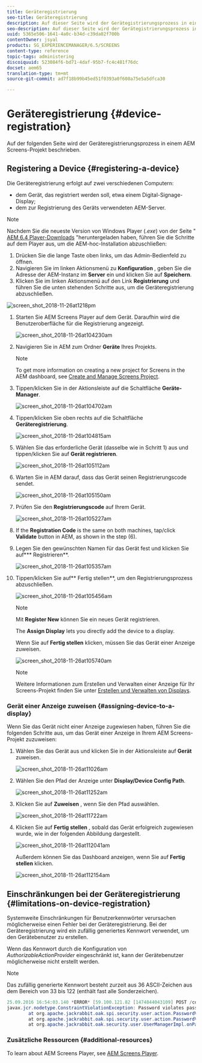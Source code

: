 ```yaml
---
title: Geräteregistrierung
seo-title: Geräteregistrierung
description: Auf dieser Seite wird der Gerätegistrierungsprozess in einem AEM Screens-Projekt beschrieben.
seo-description: Auf dieser Seite wird der Gerätegistrierungsprozess in einem AEM Screens-Projekt beschrieben.
uuid: 5365e506-1641-4a0c-b34d-c39da02f700b
contentOwner: jsyal
products: SG_EXPERIENCEMANAGER/6.5/SCREENS
content-type: reference
topic-tags: administering
discoiquuid: 523084f6-bd71-4daf-95b7-fc4c481f76dc
docset: aem65
translation-type: tm+mt
source-git-commit: ad7f18b99b45ed51f0393a0f608a75e5a5dfca30

---
```



# Geräteregistrierung {#device-registration}

Auf der folgenden Seite wird der Geräteregistrierungsprozess in einem AEM Screens-Projekt beschrieben.

## Registering a Device {#registering-a-device}

Die Geräteregistrierung erfolgt auf zwei verschiedenen Computern:

* dem Gerät, das registriert werden soll, etwa einem Digital-Signage-Display;
* dem zur Registrierung des Geräts verwendeten AEM-Server.

>[!NOTE]
>
>Nachdem Sie die neueste Version von Windows Player (*.exe*) von der Seite " [AEM 6.4 Player-Downloads](https://download.macromedia.com/screens/) "heruntergeladen haben, führen Sie die Schritte auf dem Player aus, um die AEM-hoc-Installation abzuschließen:
>
>1. Drücken Sie die lange Taste oben links, um das Admin-Bedienfeld zu öffnen.
>1. Navigieren Sie im linken Aktionsmenü zu **Konfiguration** , geben Sie die Adresse der AEM-Instanz im **Server** ein und klicken Sie auf **Speichern**.
>1. Klicken Sie im linken Aktionsmenü auf den Link **Registrierung** und führen Sie die unten stehenden Schritte aus, um die Geräteregistrierung abzuschließen.
>



![screen_shot_2018-11-26at1218pm](assets/screen_shot_2018-11-26at12118pm.png)

1. Starten Sie AEM Screens Player auf dem Gerät. Daraufhin wird die Benutzeroberfläche für die Registrierung angezeigt.

   ![screen_shot_2018-11-26at104230am](assets/screen_shot_2018-11-26at104230am.png)

1. Navigieren Sie in AEM zum Ordner **Geräte** Ihres Projekts.

   >[!NOTE]
   >
   >To get more information on creating a new project for Screens in the AEM dashboard, see [Create and Manage Screens Project](creating-a-screens-project.md).

1. Tippen/klicken Sie in der Aktionsleiste auf die Schaltfläche **Geräte-Manager**.

   ![screen_shot_2018-11-26at104702am](assets/screen_shot_2018-11-26at104702am.png)

1. Tippen/klicken Sie oben rechts auf die Schaltfläche **Geräteregistrierung**.

   ![screen_shot_2018-11-26at104815am](assets/screen_shot_2018-11-26at104815am.png)

1. Wählen Sie das erforderliche Gerät (dasselbe wie in Schritt 1) aus und tippen/klicken Sie auf **Gerät registrieren**.

   ![screen_shot_2018-11-26at105112am](assets/screen_shot_2018-11-26at105112am.png)

1. Warten Sie in AEM darauf, dass das Gerät seinen Registrierungscode sendet.

   ![screen_shot_2018-11-26at105150am](assets/screen_shot_2018-11-26at105150am.png)

1. Prüfen Sie den **Registrierungscode** auf Ihrem Gerät.

   ![screen_shot_2018-11-26at105227am](assets/screen_shot_2018-11-26at105227am.png)

1. If the **Registration Code** is the same on both machines, tap/click **Validate** button in AEM, as shown in the step (6).
1. Legen Sie den gewünschten Namen für das Gerät fest und klicken Sie auf*** Registrieren**.

   ![screen_shot_2018-11-26at105357am](assets/screen_shot_2018-11-26at105357am.png)

1. Tippen/klicken Sie auf** Fertig stellen**, um den Registrierungsprozess abzuschließen.

   ![screen_shot_2018-11-26at105456am](assets/screen_shot_2018-11-26at105456am.png)

   >[!NOTE]
   >
   >Mit **Register New** können Sie ein neues Gerät registrieren.
   >
   >The **Assign Display** lets you directly add the device to a display.

   Wenn Sie auf **Fertig stellen** klicken, müssen Sie das Gerät einer Anzeige zuweisen.

   ![screen_shot_2018-11-26at105740am](assets/screen_shot_2018-11-26at105740am.png)

   >[!NOTE]
   >
   >Weitere Informationen zum Erstellen und Verwalten einer Anzeige für Ihr Screens-Projekt finden Sie unter [Erstellen und Verwalten von Displays](managing-displays.md).

### Gerät einer Anzeige zuweisen {#assigning-device-to-a-display}

Wenn Sie das Gerät nicht einer Anzeige zugewiesen haben, führen Sie die folgenden Schritte aus, um das Gerät einer Anzeige in Ihrem AEM Screens-Projekt zuzuweisen:

1. Wählen Sie das Gerät aus und klicken Sie in der Aktionsleiste auf **Gerät** zuweisen.

   ![screen_shot_2018-11-26at11026am](assets/screen_shot_2018-11-26at111026am.png)

1. Wählen Sie den Pfad der Anzeige unter **Display/Device Config Path**.

   ![screen_shot_2018-11-26at11252am](assets/screen_shot_2018-11-26at111252am.png)

1. Klicken Sie auf **Zuweisen** , wenn Sie den Pfad auswählen.

   ![screen_shot_2018-11-26at11722am](assets/screen_shot_2018-11-26at111722am.png)

1. Klicken Sie auf **Fertig stellen** , sobald das Gerät erfolgreich zugewiesen wurde, wie in der folgenden Abbildung dargestellt.

   ![screen_shot_2018-11-26at112041am](assets/screen_shot_2018-11-26at112041am.png)

   Außerdem können Sie das Dashboard anzeigen, wenn Sie auf **Fertig stellen** klicken.

   ![screen_shot_2018-11-26at112154am](assets/screen_shot_2018-11-26at112154am.png)

## Einschränkungen bei der Geräteregistrierung {#limitations-on-device-registration}

Systemweite Einschränkungen für Benutzerkennwörter verursachen möglicherweise einen Fehler bei der Geräteregistrierung. Bei der Geräteregistrierung wird ein zufällig generiertes Kennwort verwendet, um den Gerätebenutzer zu erstellen.

Wenn das Kennwort durch die Konfiguration von *AuthorizableActionProvider* eingeschränkt ist, kann der Gerätebenutzer möglicherweise nicht erstellt werden.

>[!NOTE]
>
>Das zufällig generierte Kennwort besteht zurzeit aus 36 ASCII-Zeichen aus dem Bereich von 33 bis 122 (enthält fast alle Sonderzeichen).

```java
25.09.2016 16:54:03.140 *ERROR* [59.100.121.82 [1474844043109] POST /content/screens/svc/registration HTTP/1.1] com.adobe.cq.screens.device.registration.impl.RegistrationServlet Error during device registration
javax.jcr.nodetype.ConstraintViolationException: Password violates password constraint (^(?=.*\d).{7,9}$).
        at org.apache.jackrabbit.oak.spi.security.user.action.PasswordValidationAction.validatePassword(PasswordValidationAction.java:105)
        at org.apache.jackrabbit.oak.spi.security.user.action.PasswordValidationAction.onPasswordChange(PasswordValidationAction.java:76)
        at org.apache.jackrabbit.oak.security.user.UserManagerImpl.onPasswordChange(UserManagerImpl.java:308)
```

### Zusätzliche Ressourcen {#additional-resources}

To learn about AEM Screens Player, see [AEM Screens Player](working-with-screens-player.md).
